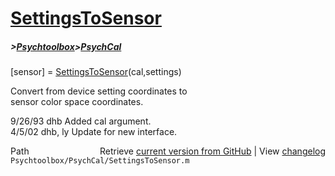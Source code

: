 # [SettingsToSensor](SettingsToSensor)
##### >[Psychtoolbox](Psychtoolbox)>[PsychCal](PsychCal)

[sensor] = [SettingsToSensor](SettingsToSensor)(cal,settings)  
  
Convert from device setting coordinates to  
sensor color space coordinates.  
  
9/26/93    dhb   Added cal argument.  
4/5/02     dhb, ly  Update for new interface.  




<div class="code_header" style="text-align:right;">
  <span style="float:left;">Path&nbsp;&nbsp;</span> <span class="counter">Retrieve <a href=
  "https://raw.github.com/Psychtoolbox-3/Psychtoolbox-3/beta/Psychtoolbox/PsychCal/SettingsToSensor.m">current version from GitHub</a> | View <a href=
  "https://github.com/Psychtoolbox-3/Psychtoolbox-3/commits/beta/Psychtoolbox/PsychCal/SettingsToSensor.m">changelog</a></span>
</div>
<div class="code">
  <code>Psychtoolbox/PsychCal/SettingsToSensor.m</code>
</div>

